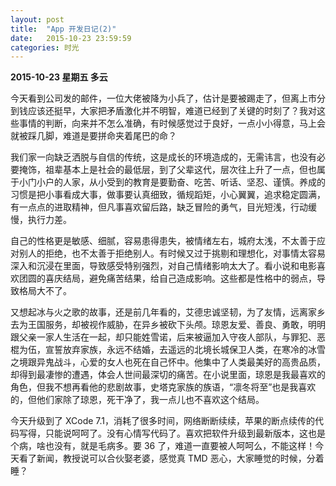 ```yaml
---
layout: post
title:  "App 开发日记(2)"
date:   2015-10-23 23:59:59
categories: 时光
---
```


**2015-10-23 星期五 多云**

今天看到公司发的邮件，一位大佬被降为小兵了，估计是要被踢走了，但离上市分到钱应该还挺早，大家把矛盾激化并不明智，难道已经到了关键的时刻了？我对这些事情的判断，向来并不怎么准确，有时候感觉过于良好，一点小小得意，马上会就被踩几脚，难道是要拼命夹着尾巴的命？

我们家一向缺乏洒脱与自信的传统，这是成长的环境造成的，无需讳言，也没有必要掩饰，祖辈基本上是社会的最低层，到了父辈这代，层次往上升了一点，但也属于小门小户的人家，从小受到的教育是要勤奋、吃苦、听话、坚忍、谨慎。养成的习惯是把小事看成大事，做事要认真细致，循规蹈矩，小心翼翼，追求稳定圆满，有一点点的进取精神，但凡事喜欢留后路，缺乏冒险的勇气，目光短浅，行动缓慢，执行力差。

自己的性格更是敏感、细腻，容易患得患失，被情绪左右，城府太浅，不太善于应对别人的拒绝，也不太善于拒绝别人。有时候又过于挑剔和理想化，对事情太容易深入和沉浸在里面，导致感受特别强烈，对自己情绪影响太大了。看小说和电影喜欢团圆的喜庆结局，避免痛苦结果，给自己造成影响。这些都是性格中的弱点，导致格局大不了。

又想起冰与火之歌的故事，还是前几年看的，艾德忠诚坚韧，为了友情，远离家乡去为王国服务，却被视作威胁，在异乡被砍下头颅。琼恩友爱、善良、勇敢，明明跟父亲一家人生活在一起，却只能姓雪诺，后来被逼加入守夜人部队，与罪犯、恶棍为伍，宣誓放弃家族，永远不结婚，去遥远的北境长城保卫人类，在寒冷的冰雪之境跟异鬼战斗，心爱的女人也死在自己怀中。他集中了人类最美好的高贵品质，却得到最凄惨的遭遇，体会人世间最深切的痛苦。在小说里面，琼恩是我最喜欢的角色，但我不想再看他的悲剧故事，史塔克家族的族语，“凛冬将至”也是我喜欢的，但他们家除了琼恩，死干净了，我一点儿也不喜欢这个结局。

今天升级到了 XCode 7.1，消耗了很多时间，网络断断续续，苹果的断点续传的代码写得，只能说呵呵了。没有心情写代码了。喜欢把软件升级到最新版本，这也是个病，啥也没有，就是毛病多。要 36 了，难道一直要被人呵呵么，不能这样！今天看了新闻，教授说可以合伙娶老婆，感觉真 TMD 恶心，大家睡觉的时候，分着睡？
